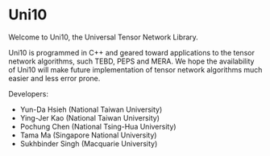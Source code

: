 # Uni10 #

Welcome to Uni10, the Universal Tensor Network Library.

Uni10 is programmed in C++ and geared toward applications to the tensor
network algorithms, such TEBD, PEPS and MERA. We hope the availability
of Uni10 will make future implementation of tensor network algorithms much
easier and less error prone.

Developers:

* Yun-Da Hsieh (National Taiwan University)
* Ying-Jer Kao (National Taiwan University)
* Pochung Chen (National Tsing-Hua University)
* Tama Ma (Singapore National University)
* Sukhbinder Singh (Macquarie University)

